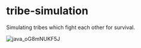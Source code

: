 # tribe-simulation

Simulating tribes which fight each other for survival.

![java_oG8mNUKF5J](https://user-images.githubusercontent.com/45148959/205675880-1a878ad4-9b23-4c75-88ef-56207f9c2286.gif)
